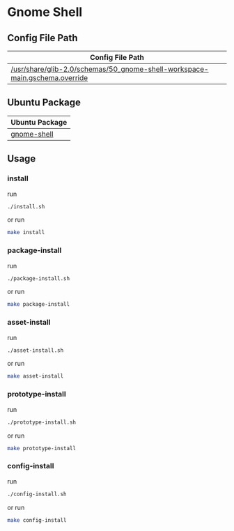 

# Gnome Shell




## Config File Path

| Config File Path |
| --- |
| [/usr/share/glib-2.0/schemas/50_gnome-shell-workspace-main.gschema.override](./asset/overlay/usr/share/glib-2.0/schemas/50_gnome-shell-workspace-main.gschema.override) |




## Ubuntu Package

| Ubuntu Package |
| --- |
| [gnome-shell](https://packages.ubuntu.com/noble/gnome-shell) |




## Usage


### install

run

``` sh
./install.sh
```

or run

``` sh
make install
```


### package-install

run

``` sh
./package-install.sh
```

or run

``` sh
make package-install
```


### asset-install

run

``` sh
./asset-install.sh
```

or run

``` sh
make asset-install
```


### prototype-install

run

``` sh
./prototype-install.sh
```

or run

``` sh
make prototype-install
```


### config-install

run

``` sh
./config-install.sh
```

or run

``` sh
make config-install
```
